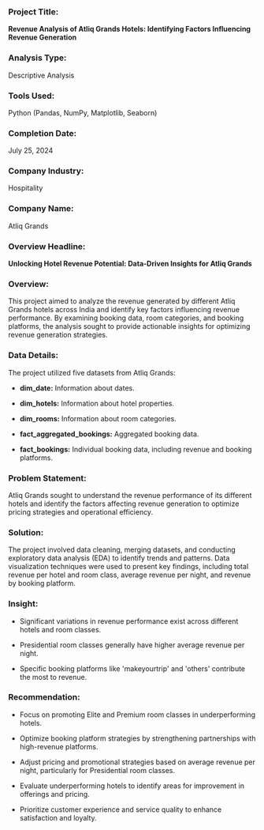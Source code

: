 ### **Project Title:**

**Revenue Analysis of Atliq Grands Hotels: Identifying Factors Influencing Revenue Generation** 

### **Analysis Type:**

Descriptive Analysis

### **Tools Used:**

Python (Pandas, NumPy, Matplotlib, Seaborn)    

### **Completion Date:**

July 25, 2024

### **Company Industry:**

Hospitality

### **Company Name:**

Atliq Grands

### **Overview Headline:**

**Unlocking Hotel Revenue Potential: Data-Driven Insights for Atliq Grands**

### **Overview:**

This project aimed to analyze the revenue generated by different Atliq Grands hotels across India and identify key factors influencing revenue performance. By examining booking data, room categories, and booking platforms, the analysis sought to provide actionable insights for optimizing revenue generation strategies. 

### **Data Details:**

The project utilized five datasets from Atliq Grands:

*   **dim\_date:** Information about dates. 
    
*   **dim\_hotels:** Information about hotel properties. 
    
*   **dim\_rooms:** Information about room categories. 
    
*   **fact\_aggregated\_bookings:** Aggregated booking data. 
    
*   **fact\_bookings:** Individual booking data, including revenue and booking platforms. 
    

### **Problem Statement:**

Atliq Grands sought to understand the revenue performance of its different hotels and identify the factors affecting revenue generation to optimize pricing strategies and operational efficiency. 

### **Solution:**

The project involved data cleaning, merging datasets, and conducting exploratory data analysis (EDA) to identify trends and patterns. Data visualization techniques were used to present key findings, including total revenue per hotel and room class, average revenue per night, and revenue by booking platform.

### **Insight:**

*   Significant variations in revenue performance exist across different hotels and room classes. 
    
*   Presidential room classes generally have higher average revenue per night.
    
*   Specific booking platforms like 'makeyourtrip' and 'others' contribute the most to revenue. 
    

### **Recommendation:**

*   Focus on promoting Elite and Premium room classes in underperforming hotels. 
    
*   Optimize booking platform strategies by strengthening partnerships with high-revenue platforms. 
    
*   Adjust pricing and promotional strategies based on average revenue per night, particularly for Presidential room classes. 
    
*   Evaluate underperforming hotels to identify areas for improvement in offerings and pricing. 
    
*   Prioritize customer experience and service quality to enhance satisfaction and loyalty. 
